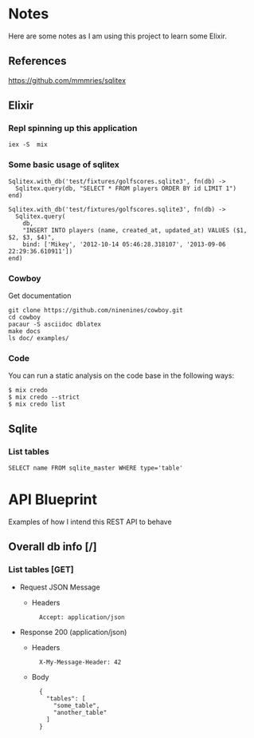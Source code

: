 Notes
=====

Here are some notes as I am using this project to learn some Elixir.

References
----------

https://github.com/mmmries/sqlitex

Elixir
------

### Repl spinning up this application

    iex -S  mix

### Some basic usage of sqlitex

    Sqlitex.with_db('test/fixtures/golfscores.sqlite3', fn(db) ->
      Sqlitex.query(db, "SELECT * FROM players ORDER BY id LIMIT 1")
    end)
    
    Sqlitex.with_db('test/fixtures/golfscores.sqlite3', fn(db) ->
      Sqlitex.query(
        db, 
        "INSERT INTO players (name, created_at, updated_at) VALUES ($1, $2, $3, $4)", 
        bind: ['Mikey', '2012-10-14 05:46:28.318107', '2013-09-06 22:29:36.610911'])
    end)

### Cowboy

Get documentation

    git clone https://github.com/ninenines/cowboy.git
    cd cowboy
    pacaur -S asciidoc dblatex
    make docs
    ls doc/ examples/

### Code

You can run a static analysis on the code base in the following ways:

    $ mix credo
    $ mix credo --strict
    $ mix credo list

Sqlite
------

### List tables

    SELECT name FROM sqlite_master WHERE type='table'

# API Blueprint 

Examples of how I intend this REST API to behave

## Overall db info [/]

### List tables [GET]

+ Request JSON Message

    + Headers

            Accept: application/json

+ Response 200 (application/json)

    + Headers

            X-My-Message-Header: 42

    + Body

            {
              "tables": [
                "some_table",
                "another_table"
              ]
            }

